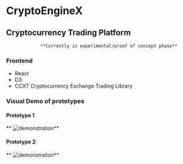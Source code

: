 # CryptoEngineX

## Cryptocurrency Trading Platform

                 **Currently in experimental/proof of concept phase**
 
 ### Frontend

* React
* D3
* CCXT Cryptocurrency Exchange Trading Library
### Visual Demo of prototypes



#### Prototype 1

 ** ![demonstration](http://g.recordit.co/H6GyyqS4pY.gif)**




#### Prototype 2

   ** ![demonstration](http://g.recordit.co/tSYUM18nM8.gif)**



